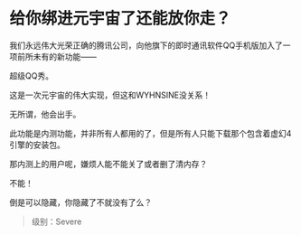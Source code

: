 # 给你绑进元宇宙了还能放你走？

我们永远伟大光荣正确的腾讯公司，向他旗下的即时通讯软件QQ手机版加入了一项前所未有的新功能——

超级QQ秀。

这是一次元宇宙的伟大实现，但这和WYHNSINE没关系！

无所谓，他会出手。

此功能是内测功能，并非所有人都用的了，但是所有人只能下载那个包含着虚幻4引擎的安装包。

那内测上的用户呢，嫌烦人能不能关了或者删了清内存？

不能！

倒是可以隐藏，你隐藏了不就没有了么？

>级别：Severe
